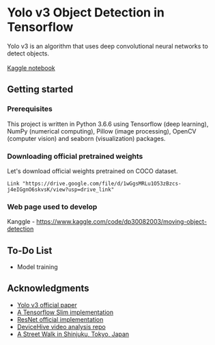 # Yolo v3 Object Detection in Tensorflow
Yolo v3 is an algorithm that uses deep convolutional neural networks to detect objects. <br> <br>
[Kaggle notebook](https://www.kaggle.com/code/dp30082003/moving-object-detection) 

## Getting started

### Prerequisites
This project is written in Python 3.6.6 using Tensorflow (deep learning), NumPy (numerical computing), Pillow (image processing), OpenCV (computer vision) and seaborn (visualization) packages.


### Downloading official pretrained weights
Let's download official weights pretrained on COCO dataset. 

```
Link "https://drive.google.com/file/d/1wGgsMRLu1O53zBzcs-j4eIGgnO6skvsK/view?usp=drive_link"
```

### Web page used to develop
Kanggle - https://www.kaggle.com/code/dp30082003/moving-object-detection

## To-Do List
* Model training

## Acknowledgments
* [Yolo v3 official paper](https://arxiv.org/abs/1804.02767)
* [A Tensorflow Slim implementation](https://github.com/mystic123/tensorflow-yolo-v3)
* [ResNet official implementation](https://github.com/tensorflow/models/tree/master/official/resnet)
* [DeviceHive video analysis repo](https://github.com/devicehive/devicehive-video-analysis)
* [A Street Walk in Shinjuku, Tokyo, Japan](https://www.youtube.com/watch?v=kZ7caIK4RXI)
